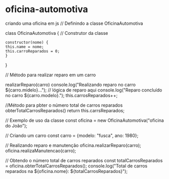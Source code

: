 # oficina-automotiva
criando uma oficina em js
// Definindo a classe OficinaAutomotiva

class OficinaAutomotiva {
// Construtor da classe

    constructor(nome) {
    this.name = nome;
    this.carroReparados = 0;
    }

}

// Método para realizar reparo em um carro

realizarReparo(carro)
    console.log("Realizando reparo no carro ${carro.midelo}...");
    // lógica de reparo aqui
    console.log("Reparo concluído no carro ${carro.modelo}.");
    this.carrosReparados++;


//Método para pbter o número total de carros reparados
obterTotalCarrosReparados()
    return this.carrsReparados;

// Exemplo de uso da classe
const oficina = new OficinaAutomotiva("oficina do João");

// Criando um carro
const carro  = {modelo: "fusca", ano: 1980};

// Realizando reparo e manutenção
oficina.realizarReparo(carro);
oficina.realizaManutencao(carro);

// Obtendo o número total de carros reparados
const totalCarrosReparados = oficina.obterTotalCarrosReparados();
console.log("Total de carros reparados na ${oficina.nome}: ${totalCarrosReparados}");
